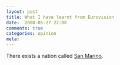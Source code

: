 ```yaml
---
layout: post
title: What I have learnt from Eurovision
date:  2008-05-27 22:08
comments: true
categories: opinion
meta: 
---
```

There exists a nation called <a href="http://en.wikipedia.org/wiki/San_Marino">San Marino</a>.